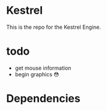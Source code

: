 # Kestrel

This is the repo for the Kestrel Engine.

# todo
* get mouse information
* begin graphics 😳

# Dependencies
